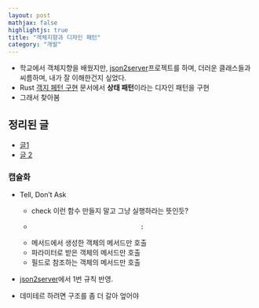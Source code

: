```yaml
---
layout: post
mathjax: false
highlightjs: true
title: "객체지향과 디자인 패턴"
category: "개발"
---
```


- 학교에서 객체지향을 배웠지만, [json2server][js]프로젝트를 하며, 더러운 클래스들과 씨름하며, 내가 잘 이해한건지 싶었다.
- Rust [객지 페턴 구현](https://rinthel.github.io/rust-lang-book-ko/ch17-03-oo-design-patterns.html) 문서에서 **상태 패턴**이라는 디자인 패턴을 구현
- 그래서 찾아봄

## 정리된 글
- [글1](https://incheol-jung.gitbook.io/docs/study/undefined/undefined)
- [글 2](https://junroot.github.io/programming/%EA%B0%9C%EB%B0%9C%EC%9E%90%EA%B0%80-%EB%B0%98%EB%93%9C%EC%8B%9C-%EC%A0%95%EB%B3%B5%ED%95%B4%EC%95%BC-%ED%95%A0-%EA%B0%9D%EC%B2%B4-%EC%A7%80%ED%96%A5%EA%B3%BC-%EB%94%94%EC%9E%90%EC%9D%B8-%ED%8C%A8%ED%84%B4/)
### 캡슐화
- Tell, Don’t Ask
    - check 이런 함수 만들지 말고 그냥 실행하라는 뜻인듯?
    -                                    :
    - 메서드에서 생성한 객체의 메서드만 호출
    - 파라미터로 받은 객체의 메서드만 호출
    - 필드로 참조하는 객체의 메서드만 호출

- [json2server][js]에서 1번  규칙 반영.
- 데미테르 하려면 구조를 좀 더 갈아 엎어야

[js]: https://github.com/esctabcapslock/JSON2Server

